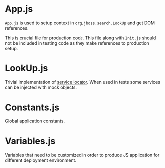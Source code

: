 # App.js

`App.js` is used to setup context in `org.jboss.search.LookUp` and get DOM references.

This is crucial file for production code. This file along with `Init.js` should not be included in testing code as they
make references to production setup.

# LookUp.js

Trivial implementation of [service locator](http://en.wikipedia.org/wiki/Service_locator_pattern).
When used in tests some services can be injected with mock objects.

# Constants.js

Global application constants.

# Variables.js

Variables that need to be customized in order to produce JS application for different deployment environment.
